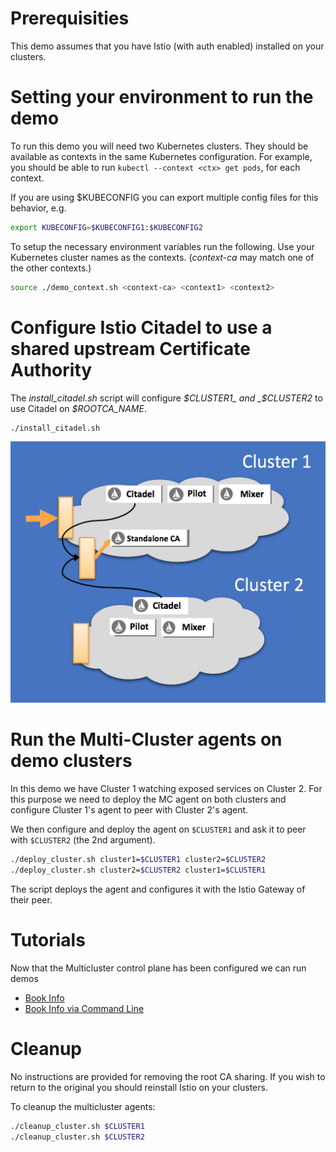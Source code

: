 
# Prerequisities
This demo assumes that you have Istio (with auth enabled) installed on your clusters.

# Setting your environment to run the demo

To run this demo you will need two Kubernetes clusters. They should be available
as contexts in the same Kubernetes configuration.  For example, you should be able to
run `kubectl --context <ctx> get pods`, for each context. 

If you are using $KUBECONFIG you can export multiple config files for this behavior, e.g.

```sh
export KUBECONFIG=$KUBECONFIG1:$KUBECONFIG2
```

To setup the necessary environment variables run the following.  Use your Kubernetes cluster names as the contexts.  (_context-ca_ may match one of the other contexts.)

```sh
source ./demo_context.sh <context-ca> <context1> <context2>
```

# Configure Istio Citadel to use a shared upstream Certificate Authority

The _install_citadel.sh_ script will configure _$CLUSTER1_ and _$CLUSTER2_ to use Citadel on _$ROOTCA_NAME_.

```sh
./install_citadel.sh
```

![Shared Certificate Authority](shared-ca.png?raw=true "Shared Certificate Authority")


# Run the Multi-Cluster agents on demo clusters

In this demo we have Cluster 1 watching exposed services on Cluster 2.
For this purpose we need to deploy the MC agent on both clusters and configure Cluster 1's agent to peer with Cluster 2's agent.

We then configure and deploy the agent on `$CLUSTER1` and ask it to peer with `$CLUSTER2` (the 2nd argument).

```sh
./deploy_cluster.sh cluster1=$CLUSTER1 cluster2=$CLUSTER2
./deploy_cluster.sh cluster2=$CLUSTER2 cluster1=$CLUSTER1
```

The script deploys the agent and configures it with the Istio Gateway of their peer.

# Tutorials

Now that the Multicluster control plane has been configured we can run demos

- [Book Info](../tutorial/bookinfo/README.md)
- [Book Info via Command Line](../tutorial/command-line/README.md)

# Cleanup

No instructions are provided for removing the root CA sharing.  If you wish to return to the
original you should reinstall Istio on your clusters.

To cleanup the multicluster agents:

```sh
./cleanup_cluster.sh $CLUSTER1
./cleanup_cluster.sh $CLUSTER2
```
